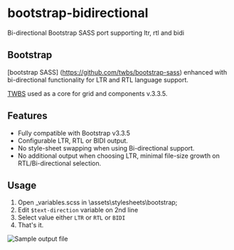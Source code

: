 # bootstrap-bidirectional
Bi-directional Bootstrap SASS port supporting ltr, rtl and bidi


## Bootstrap

[bootstrap SASS] (https://github.com/twbs/bootstrap-sass) enhanced with bi-directional functionality for LTR and RTL language support. 

[TWBS](http://getbootstrap.com/) used as a core for grid and components v.3.3.5.

## Features

- Fully compatible with Bootstrap v3.3.5
- Configurable LTR, RTL or BIDI output.
- No style-sheet swapping when using Bi-directional support.
- No additional output when choosing LTR, minimal file-size growth on RTL/Bi-directional selection.

## Usage

1. Open _variables.scss in \assets\stylesheets\bootstrap;
2. Edit `$text-direction` variable on 2nd line
3. Select value either `LTR` or `RTL` or `BIDI`
4. That's it.

![Sample output file](https://raw.githubusercontent.com/jbokkers/bootstrap-bidirectional/master/output.png)